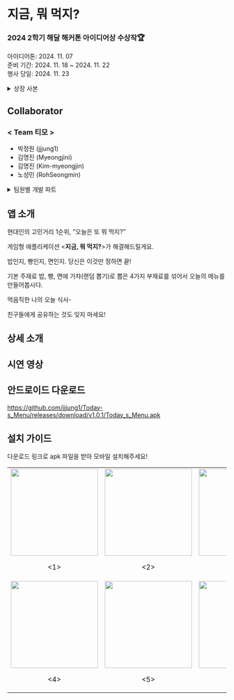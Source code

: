 # 지금, 뭐 먹지?
### 2024 2학기 해달 해커톤 아이디어상 수상작🏆
아이디어톤: 2024. 11. 07 <br>
준비 기간: 2024. 11. 18 ~ 2024. 11. 22 <br>
행사 당일: 2024. 11. 23 <br>
<details>
  <summary> 상장 사본 </summary>
  <img src = "https://github.com/user-attachments/assets/7e9f4802-473d-4f21-a722-738d30d56b84", width = 350>
</details>

## Collaborator
### < Team 티모 >
* 박정원 (jjjung1)
* 김명진 (Myeongjini)
* 김명진 (Kim-myeongjin)
* 노성민 (RohSeongmin)
<details>
  <summary> 팀원별 개발 파트 </summary>
  
  <h3> 박정원 (jjjung1) [팀장] </h3>
  <li> 재료 합성 및 결과 출력 메커니즘 </li>
  <ul type = "circle">
    <li> 드래그 앤 드롭 합성 이벤트 구현 </li>
    <li> 재료 합성 단계의 확률형 결과 출력 코드 작성 </li>
    <li> 드래그 앤 드롭 시 Result Canvas 활성화 코드 </li>
    <li> Result Canvas의 UI 및 기능 시스템 제작 (합성 결과, 날짜 및 시간대 정보 등 출력) </li>
    <li> 결과창 이미지화 코드, SNS Sharing 기능 구현 (Native Share Plugin 활용) </li> 
  </ul>
  <li> 전체 코드 및 프로그램 검수 </li> 
  
  <h3> 김명진 (Myeongjini) </h3> 
  <li> 랜덤 재료 뽑기 시스템 구현 </li>
  <ul type = "circle">
    <li> Object Pool 생성 </li>
    <li> Pool에 속한 Object를 화면 상에 랜덤 배치 (랜덤한 종류, 랜덤한 위치) </li>
    <li> Object 배치 제한구역 설정 </li>
  </ul>
  <li> 메인화면 UI 전반 구성 </li> 
  <li> 미리캔버스, 생성형 AI를 이용한 에셋 디자인 </li> 
  <li> UI 디렉팅 </li> 

  <h3> 김명진 (Kim-myeongjin) </h3>
  <li> 화면 상의 재료 일괄 삭제 시스템 </li> 
  <li> 게임종료 함수 구현: Navigation Bar의 Back Button 두 번 터치 시 종료 </li> 
  <li> 시작화면 UI 구성 </li> 
  <li> OnClick으로 Canvas 터치 시 동작하는 Scene 전환 함수 구현 </li> 
  <li> 생성형 AI를 이용한 에셋 디자인 </li> 

  <h3> 노성민 (RohSeongmin) </h3>
  <li> OpenWeatherMap api를 이용한 날씨 시스템 구성 및 시간, 계절에 따른 script 작성 </li> 
  <li> 메인 메뉴 작업 </li> 
   <ul type = "circle">
    <li> 주재료 선택 기능 구현 </li>
    <li> 랜덤 재료 선택 메커니즘 작성 </li>
    <li> 메인 메뉴 초기화 시스템 개발 </li>
  </ul>
</details>

## 앱 소개
현대인의 고민거리 1순위, ”오늘은 또 뭐 먹지?”

게임형 애플리케이션 <**지금, 뭐 먹지?**>가 해결해드릴게요.

밥인지, 빵인지, 면인지. 당신은 이것만 정하면 끝!

기본 주재료 밥, 빵, 면에 가챠(랜덤 뽑기)로 뽑은 4가지 부재료를 섞어서 오늘의 메뉴를 만들어봅시다.

먹음직한 나의 오늘 식사-

친구들에게 공유하는 것도 잊지 마세요!

## 상세 소개

## 시연 영상

## 안드로이드 다운로드
https://github.com/jjjung1/Today-s_Menu/releases/download/v1.0.1/Today_s_Menu.apk

## 설치 가이드
다운로드 링크로 apk 파일을 받아 모바일 설치해주세요! 
<table>
  <tr><td>
    <img src="https://github.com/user-attachments/assets/7fc28db1-960d-4ad0-a295-1e3195d5859e" width="200"><br>
    <p align="center"><1></p>
  </td>
  <td>
    <img src="https://github.com/user-attachments/assets/b622facd-52a4-4a17-a7b9-b9a5a7aee705" width="200"><br>
    <p align="center"><2></p>
  </td>
  <td>
    <img src="https://github.com/user-attachments/assets/d5d3e728-56f6-4ed2-845b-90846198b6b5" width="200"><br>
    <p align="center"><3></p>
  </td></tr>
  <tr><td>
    <img src="https://github.com/user-attachments/assets/673b53ee-f872-4d2e-bc55-1d98e200a701" width="200"><br>
    <p align="center"><4></p>
  </td>
  <td>
    <img src="https://github.com/user-attachments/assets/4a172b3e-200b-4ccc-bb9c-5b7a748cd6f7" width="200"><br>
    <p align="center"><5></p>
  </td>
  <td>
    <img src="https://github.com/user-attachments/assets/bdd380ee-0014-4dac-8c31-0bdb72428bf7" width="200"><br>
    <p align="center"><6></p>
  </td></tr>
</table>
